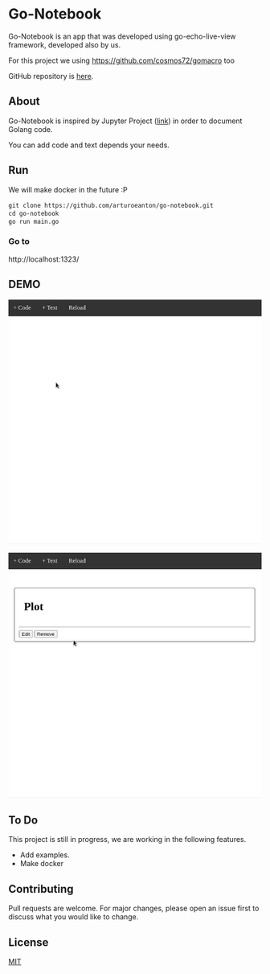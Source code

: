 
# Go-Notebook

Go-Notebook is an app that was developed using go-echo-live-view framework, developed also by us. 

For this project we using https://github.com/cosmos72/gomacro too

GitHub repository is [here](https://github.com/arturoeanton/go-echo-live-view).

## About

Go-Notebook is inspired by Jupyter Project ([link](https://github.com/jupyter/notebook)) in order to document Golang code. 

You can add code and text depends your needs. 

## Run

We will make docker in the future :P

```
git clone https://github.com/arturoeanton/go-notebook.git
cd go-notebook
go run main.go
```
### Go to
http://localhost:1323/


## DEMO

![alt text](https://raw.githubusercontent.com/arturoeanton/go-notebook/main/gonote1.gif)

![alt text](https://raw.githubusercontent.com/arturoeanton/go-notebook/main/gonote2.gif)


## To Do

This project is still in progress, we are working in the following features.
 * Add examples. 
 * Make docker

## Contributing
Pull requests are welcome. For major changes, please open an issue first to discuss what you would like to change.

## License
[MIT](https://choosealicense.com/licenses/mit/)
